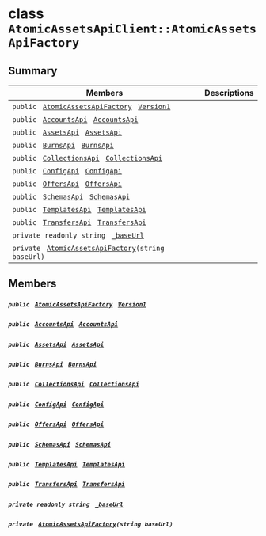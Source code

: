 # class `AtomicAssetsApiClient::AtomicAssetsApiFactory` 

## Summary

 Members                                | Descriptions                                
----------------------------------------|---------------------------------------------
`public ` [`AtomicAssetsApiFactory`](#class_atomic_assets_api_client_1_1_atomic_assets_api_factory)` ` [`Version1`](#class_atomic_assets_api_client_1_1_atomic_assets_api_factory_1a9b2847e3c343cbfd3e12f843f1f9e643) | 
`public ` [`AccountsApi`](AtomicAssetsApiClient--Accounts--AccountsApi.md)` ` [`AccountsApi`](#class_atomic_assets_api_client_1_1_atomic_assets_api_factory_1a808178f6c5717502db10ae4c20566e87) | 
`public ` [`AssetsApi`](AtomicAssetsApiClient--Assets--AssetsApi.md)` ` [`AssetsApi`](#class_atomic_assets_api_client_1_1_atomic_assets_api_factory_1afab9b78a486f9cec6e48fee9d42e0f28) | 
`public ` [`BurnsApi`](AtomicAssetsApiClient--Burns--BurnsApi.md)` ` [`BurnsApi`](#class_atomic_assets_api_client_1_1_atomic_assets_api_factory_1ae30ed25bdfa863e9b034f721340a27b9) | 
`public ` [`CollectionsApi`](AtomicAssetsApiClient--Collections--CollectionsApi.md)` ` [`CollectionsApi`](#class_atomic_assets_api_client_1_1_atomic_assets_api_factory_1aa0c50789d794b1c2cd5cade7288f8172) | 
`public ` [`ConfigApi`](AtomicAssetsApiClient--Config--ConfigApi.md)` ` [`ConfigApi`](#class_atomic_assets_api_client_1_1_atomic_assets_api_factory_1a170f55f7a9a00955b9a21992ac926f59) | 
`public ` [`OffersApi`](AtomicAssetsApiClient--Offers--OffersApi.md)` ` [`OffersApi`](#class_atomic_assets_api_client_1_1_atomic_assets_api_factory_1a108e2c7848ed84930e436d918ddea129) | 
`public ` [`SchemasApi`](AtomicAssetsApiClient--Schemas--SchemasApi.md)` ` [`SchemasApi`](#class_atomic_assets_api_client_1_1_atomic_assets_api_factory_1a0b02bc3c971c3a9ffad2b4b5e00ca506) | 
`public ` [`TemplatesApi`](AtomicAssetsApiClient--Templates--TemplatesApi.md)` ` [`TemplatesApi`](#class_atomic_assets_api_client_1_1_atomic_assets_api_factory_1ae436cd2abc8a665c3e06d34a34abcb91) | 
`public ` [`TransfersApi`](AtomicAssetsApiClient--Transfers--TransfersApi.md)` ` [`TransfersApi`](#class_atomic_assets_api_client_1_1_atomic_assets_api_factory_1a99c8dcee62833d9aab10b4c702fca109) | 
`private readonly string ` [`_baseUrl`](#class_atomic_assets_api_client_1_1_atomic_assets_api_factory_1a50e91e46e4294c5dda34da06f1d5824a) | 
`private ` [`AtomicAssetsApiFactory`](#class_atomic_assets_api_client_1_1_atomic_assets_api_factory_1a9c81342da281be342072935492e9fce4)`(string baseUrl)` | 

## Members

##### `public ` [`AtomicAssetsApiFactory`](#class_atomic_assets_api_client_1_1_atomic_assets_api_factory)` ` [`Version1`](#class_atomic_assets_api_client_1_1_atomic_assets_api_factory_1a9b2847e3c343cbfd3e12f843f1f9e643) 

##### `public ` [`AccountsApi`](AtomicAssetsApiClient--Accounts--AccountsApi.md)` ` [`AccountsApi`](#class_atomic_assets_api_client_1_1_atomic_assets_api_factory_1a808178f6c5717502db10ae4c20566e87) 

##### `public ` [`AssetsApi`](AtomicAssetsApiClient--Assets--AssetsApi.md)` ` [`AssetsApi`](#class_atomic_assets_api_client_1_1_atomic_assets_api_factory_1afab9b78a486f9cec6e48fee9d42e0f28) 

##### `public ` [`BurnsApi`](AtomicAssetsApiClient--Burns--BurnsApi.md)` ` [`BurnsApi`](#class_atomic_assets_api_client_1_1_atomic_assets_api_factory_1ae30ed25bdfa863e9b034f721340a27b9) 

##### `public ` [`CollectionsApi`](AtomicAssetsApiClient--Collections--CollectionsApi.md)` ` [`CollectionsApi`](#class_atomic_assets_api_client_1_1_atomic_assets_api_factory_1aa0c50789d794b1c2cd5cade7288f8172) 

##### `public ` [`ConfigApi`](AtomicAssetsApiClient--Config--ConfigApi.md)` ` [`ConfigApi`](#class_atomic_assets_api_client_1_1_atomic_assets_api_factory_1a170f55f7a9a00955b9a21992ac926f59) 

##### `public ` [`OffersApi`](AtomicAssetsApiClient--Offers--OffersApi.md)` ` [`OffersApi`](#class_atomic_assets_api_client_1_1_atomic_assets_api_factory_1a108e2c7848ed84930e436d918ddea129) 

##### `public ` [`SchemasApi`](AtomicAssetsApiClient--Schemas--SchemasApi.md)` ` [`SchemasApi`](#class_atomic_assets_api_client_1_1_atomic_assets_api_factory_1a0b02bc3c971c3a9ffad2b4b5e00ca506) 

##### `public ` [`TemplatesApi`](AtomicAssetsApiClient--Templates--TemplatesApi.md)` ` [`TemplatesApi`](#class_atomic_assets_api_client_1_1_atomic_assets_api_factory_1ae436cd2abc8a665c3e06d34a34abcb91) 

##### `public ` [`TransfersApi`](AtomicAssetsApiClient--Transfers--TransfersApi.md)` ` [`TransfersApi`](#class_atomic_assets_api_client_1_1_atomic_assets_api_factory_1a99c8dcee62833d9aab10b4c702fca109) 

##### `private readonly string ` [`_baseUrl`](#class_atomic_assets_api_client_1_1_atomic_assets_api_factory_1a50e91e46e4294c5dda34da06f1d5824a) 

##### `private ` [`AtomicAssetsApiFactory`](#class_atomic_assets_api_client_1_1_atomic_assets_api_factory_1a9c81342da281be342072935492e9fce4)`(string baseUrl)` 

